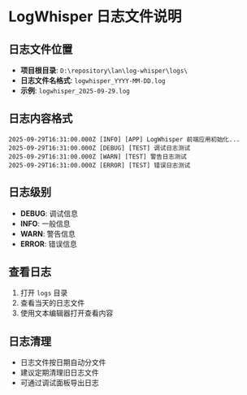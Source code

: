 # LogWhisper 日志文件说明

## 日志文件位置
- **项目根目录**: `D:\repository\lan\log-whisper\logs\`
- **日志文件名格式**: `logwhisper_YYYY-MM-DD.log`
- **示例**: `logwhisper_2025-09-29.log`

## 日志内容格式
```
2025-09-29T16:31:00.000Z [INFO] [APP] LogWhisper 前端应用初始化...
2025-09-29T16:31:00.000Z [DEBUG] [TEST] 调试日志测试
2025-09-29T16:31:00.000Z [WARN] [TEST] 警告日志测试
2025-09-29T16:31:00.000Z [ERROR] [TEST] 错误日志测试
```

## 日志级别
- **DEBUG**: 调试信息
- **INFO**: 一般信息
- **WARN**: 警告信息
- **ERROR**: 错误信息

## 查看日志
1. 打开 `logs` 目录
2. 查看当天的日志文件
3. 使用文本编辑器打开查看内容

## 日志清理
- 日志文件按日期自动分文件
- 建议定期清理旧日志文件
- 可通过调试面板导出日志
